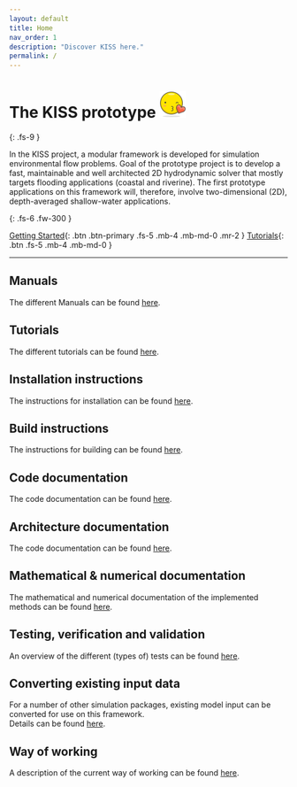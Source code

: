 ```yaml
---
layout: default
title: Home
nav_order: 1
description: "Discover KISS here."
permalink: /
---
```


# The KISS prototype <img src="kissprojectavatar.png" alt="Component View">
{: .fs-9 }

In the KISS project, a modular framework is developed for simulation environmental flow problems.
Goal of the prototype project is to develop a fast, maintainable and well architected 2D hydrodynamic solver that mostly targets flooding applications (coastal and riverine).
The first prototype applications on this framework will, therefore, involve two-dimensional (2D), depth-averaged shallow-water applications.

{: .fs-6 .fw-300 }

[Getting Started](kiss/docs/getting_started/index.md){: .btn .btn-primary .fs-5 .mb-4 .mb-md-0 .mr-2 } [Tutorials](kiss/docs/tutorials/tutorials.md){: .btn .fs-5 .mb-4 .mb-md-0 }

---

## Manuals

The different Manuals can be found [here](kiss/docs/manuals/manuals.md).

## Tutorials

The different tutorials can be found [here](kiss/docs/tutorials/tutorials.md).

## Installation instructions

The instructions for installation can be found [here](kiss/docs/installation/installation.md).

## Build instructions

The instructions for building can be found [here](kiss/docs/building/building.md).

## Code documentation

The code documentation can be found [here](kiss/docs/code/code.md).

## Architecture documentation

The code documentation can be found [here](kiss/docs/architecture/architecture.md).

## Mathematical & numerical documentation

The mathematical and numerical documentation of the implemented methods can be found [here](kiss/docs/numerics/numerics.md).

## Testing, verification and validation

An overview of the different (types of) tests can be found [here](kiss/docs/test/tests.md).

## Converting existing input data

For a number of other simulation packages, existing model input can be converted for use on this framework.  
Details can be found [here](kiss/docs/input_conversion/input_conversion.md).

## Way of working

A description of the current way of working can be found [here](kiss/docs/way_of_working/way_of_working.md).
